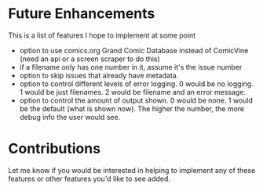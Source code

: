 # Future Enhancements #

This is a list of features I hope to implement at some point
  * option to use comics.org Grand Comic Database instead of ComicVine (need an api or a screen scraper to do this)
  * if a filename only has one number in it, assume it's the issue number
  * option to skip issues that already have metadata.
  * option to control different levels of error logging.  0 would be no logging.  1 would be just filenames.  2 would be filename and an error message.
  * option to control the amount of output shown.  0 would be none.  1 would be the default (what is shown now).  The higher the number, the more debug info the user would see.


# Contributions #

Let me know if you would be interested in helping to implement any of these features or other features you'd like to see added.